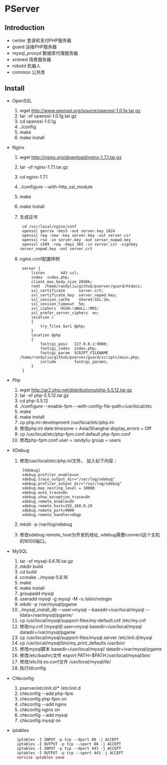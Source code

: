 PServer
=======

Introduction
------------

- center 登录和支付PHP服务器
- guard 运维PHP服务器
- mysql_proxyd 数据库代理服务器
- scened 场景服务器
- robotd 机器人
- common 公共库

Install
-------

- OpenSSL

    1. wget http://www.openssl.org/source/openssl-1.0.1g.tar.gz
    2. tar -xf openssl-1.0.1g.tar.gz
    3. cd openssl-1.0.1g
    4. ./config
    5. make
    6. make install

- Nginx

    1. wget http://nginx.org/download/nginx-1.7.1.tar.gz
    2. tar -xf nginx-1.7.1.tar.gz
    3. cd nginx-1.7.1
    4. ./configure --with-http_ssl_module
    5. make
    6. make install
	7. 生成证书


			cd /usr/local/nginx/conf
			openssl genrsa -des3 -out server.key 1024
			openssl req -new -key server.key -out server.csr
			openssl rsa -in server.key -out server_nopwd.key
			openssl x509 -req -days 365 -in server.csr -signkey server_nopwd.key -out server.crt

    8. nginx.conf配置样例


			server {
				listen       443 ssl;
				index  index.php;
				client_max_body_size 2048k;
				root  /home/randyliu/github/pserver/guard/htdocs;
				ssl_certificate      server.crt;
				ssl_certificate_key  server_nopwd.key;
				ssl_session_cache    shared:SSL:1m;
				ssl_session_timeout  5m;
				ssl_ciphers  HIGH:!aNULL:!MD5;
				ssl_prefer_server_ciphers  on;
				location /
				{
					try_files $uri @php;
				}
				location @php 
				{
					fastcgi_pass   127.0.0.1:9000;
					fastcgi_index  index.php;
					fastcgi_param  SCRIPT_FILENAME /home/randyliu/github/pserver/guard/scripts/main.php; 
					include        fastcgi_params;
				}
			}


- Php

    1. wget http://ar2.php.net/distributions/php-5.5.12.tar.gz
    2. tar -xf php-5.5.12.tar.gz
    3. cd php-5.5.12
    4. ./configure --enable-fpm --with-config-file-path=/usr/local/etc
    5. make
    6. make install
    7. cp php.ini-development /usr/local/etc/php.ini
    8. 修改php.ini
        date.timezone = Asia/Shanghai
        display_errors = Off
    9. cp /usr/local/etc/php-fpm.conf.default php-fpm.conf
    10. 修改php-fpm.conf
        user = randyliu
        group = users

- XDebug

	1. 修改/usr/local/etc/php.ini文件， 加入如下内容：


			[Xdebug]
			xdebug.profiler_enable=on
			xdebug.trace_output_dir="/var/log/xdebug"
			xdebug.profiler_output_dir="/var/log/xdebug"
			xdebug.max_nesting_level = 10000
			xdebug.auto_trace=On
			xdebug.show_exception_trace=On
			xdebug.remote_enable=On
			xdebug.remote_host=192.168.0.29
			xdebug.remote_port=9000
			xdebug.remote_handler=dbgp
	2. mkdir -p /var/log/xdebug
	3. 修改xdebug.remote_host为开发机地址, xdebug需要connect这个主机的9000端口。

- MySQL

    1. tar -xf mysql-5.6.16.tar.gz
    2. mkdir build
    3. cd build
    4. ccmake ../mysql-5.6.16
    5. make
    6. make install
    7. groupadd mysql
    8. useradd mysql -g mysql -M -s /sbin/nologin
    9. mkdir -p /var/mysql/pgame
    10. ./mysql_install_db --user=mysql --basedir=/usr/local/mysql --ldata=/var/mysql/pgame/
    11. cp /usr/local/mysql/support-files/my-default.cnf /etc/my.cnf
    12. 修改my.cnf
        [mysqld]
        user=mysql
        basedir=/usr/local/mysql
        datadir=/var/mysql/pgame
    13. cp /usr/local/mysql/support-files/mysql.server /etc/init.d/mysql
    14. cp /usr/local/mysql/bin/my_print_defaults /usr/bin/
    15. 修改mysql脚本
        basedir=/usr/local/mysql/
        datadir=/var/mysql/pgame
    16. 修改/etc/bashrc文件
        export PATH=$PATH:/usr/local/mysql/bin/
    17. 修改/etc/ld.so.conf文件
        /usr/local/mysql/lib/
    18. 执行ldconfig
    

- Chkconfig
    1. pserver/etc/init.d/* /etc/init.d
    2. chkconfig --add php-fpm
    3. chkconfig php-fpm on
    4. chkconfig --add nginx
    5. chkconfig nginx on
    6. chkconfig --add mysql
    7. chkconfig mysql on

- iptables


		iptables -I INPUT -p tcp --dport 80 -j ACCEPT
		iptables -I OUTPUT -p tcp --sport 80 -j ACCEPT
		iptables -I INPUT -p tcp --dport 443 -j ACCEPT
		iptables -I OUTPUT -p tcp --sport 443 -j ACCEPT
		service iptables save
